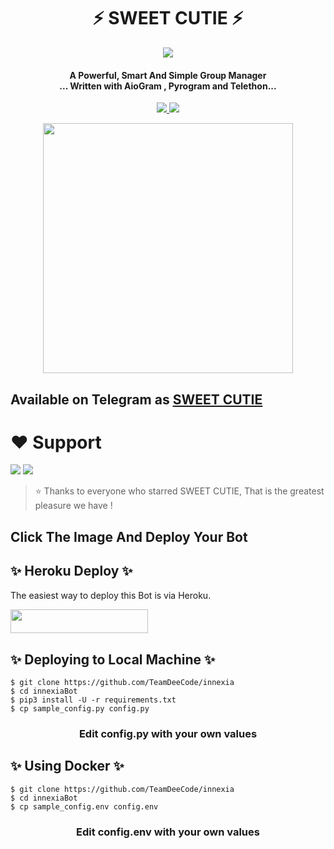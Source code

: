 <h1 align="center"><b> ⚡ SWEET CUTIE ⚡ </b></h1>

<p align="center">
  <img src="https://te.legra.ph/file/6a6accf5c01da05ccedb0.jpg">
</p>

<h4 align="center">A Powerful, Smart And Simple Group Manager <br> ... Written with AioGram , Pyrogram and Telethon...</h4>
<p align='center'>
  <a href="https://www.python.org/" alt="made-with-python"> <img src="https://img.shields.io/badge/Made%20with-Python-1f425f.svg?style=flat-square&logo=python&color=blue" /> </a>
  <a href="https://github.com/TeamDeeCode/innexia/graphs/commit-activity" alt="Maintenance"> <img src="https://img.shields.io/badge/Maintained%3F-yes-green.svg?style=flat-square" /> </a>
</p>

<p align="center"><a href="https://t.me/innexiaBot"><img src="(https://telegra.ph/file/e641d3dd2ccdce6a3d934.jpg)" width="400"></a></p>

## Available on Telegram as [SWEET CUTIE](https://t.me/Sweet_cutie_robot)

# ❤️ Support
<a href="HTTPS://T.ME/SWEETKINGDOM1"><img src="https://img.shields.io/badge/Join-Telegram%20Channel-red.svg?logo=Telegram"></a>
<a href="Https://t.me/ishq_wala_love"><img src="https://img.shields.io/badge/Join-Telegram%20Group-blue.svg?logo=telegram"></a>


> ⭐️ Thanks to everyone who starred SWEET CUTIE, That is the greatest pleasure we have !

## Click The Image And Deploy Your Bot

## ✨ Heroku Deploy ✨
The easiest way to deploy this Bot is via Heroku.

<p align="left"><a href="https://heroku.com/deploy?template=https://github.com/TeamDeeCode/innexia"> <img src="https://img.shields.io/badge/Deploy%20To%20Heroku-skyblue?style=for-the-badge&logo=heroku" width="220" height="38.45"/></a></p>

## ✨ Deploying to Local Machine ✨

```console
$ git clone https://github.com/TeamDeeCode/innexia
$ cd innexiaBot
$ pip3 install -U -r requirements.txt
$ cp sample_config.py config.py
```
 <h3 align="center"> 
    Edit <b>config.py</b> with your own values
</h3>

## ✨ Using Docker ✨

```console
$ git clone https://github.com/TeamDeeCode/innexia
$ cd innexiaBot
$ cp sample_config.env config.env
```

<h3 align="center"> 
    Edit <b> config.env </b> with your own values
</h3>


